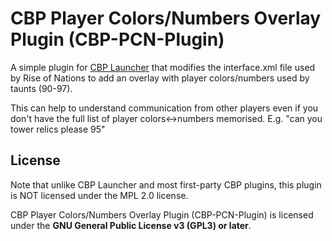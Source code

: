 # CBP Player Colors/Numbers Overlay Plugin (CBP-PCN-Plugin)

A simple plugin for [CBP Launcher](https://github.com/MHLoppy/CBP-Launcher) that modifies the interface.xml file used by Rise of Nations to add an overlay with player colors/numbers used by taunts (90-97).

This can help to understand communication from other players even if you don't have the full list of player colors<->numbers memorised. E.g. "can you tower relics please 95"

## License
Note that unlike CBP Launcher and most first-party CBP plugins, this plugin is NOT licensed under the MPL 2.0 license.

CBP Player Colors/Numbers Overlay Plugin (CBP-PCN-Plugin) is licensed under the **GNU General Public License v3 (GPL3) or later**.
